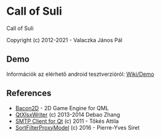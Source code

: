 # Call of Suli
Call of Suli

Copyright (c) 2012-2021 - Valaczka János Pál

## Demo

Információk az elérhető android tesztverzióról: [Wiki/Demo](https://github.com/valaczka/callofsuli/wiki/Demo)

## References

- [Bacon2D](https://github.com/Bacon2D/Bacon2D) - 2D Game Engine for QML
- [QtXlsxWriter](https://github.com/dbzhang800/QtXlsxWriter) (c) 2013-2014 Debao Zhang
- [SMTP Client for Qt](https://github.com/bluetiger9/SmtpClient-for-Qt) (c) 2011 - Tőkés Attila
- [SortFilterProxyModel](https://github.com/oKcerG/SortFilterProxyModel) (c) 2016 - Pierre-Yves Siret

